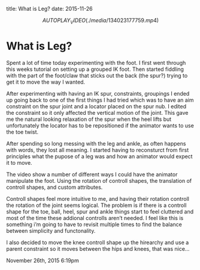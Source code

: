 title: What is Leg?
date: 2015-11-26

$$AUTOPLAY_VIDEO(./media/134023177759.mp4)$$

<div class="caption"><h1>What is Leg?</h1>

<p>Spent a lot of time today experimenting with the foot.
I first went through this weeks tutorial on setting up a grouped IK foot. Then started fiddling with the part of the foot/claw that sticks out the back (the spur?) trying to get it to move the way I wanted.</p>

<p>After experimenting with having an IK spur, constraints, groupings I ended up going back to one of the first things I had tried which was to have an aim constraint on the spur joint and a locator placed on the spur nub. I edited the constraint so it only affected the vertical motion of the joint. This gave me the natural looking relaxation of the spur when the heel lifts but unfortunately the locator has to be repositioned if the animator wants to use the toe twist.</p>

<p>After spending so long messing with the leg and ankle, as often happens with words, they lost all meaning. I started having to reconsturct from first principles what the pupose of a leg was and how an animator would expect it to move.</p>

<p>The video show a number of different ways I could have the animator manipulate the foot. Using the rotation of controll shapes, the translation of controll shapes, and custom attributes.</p>

<p>Controll shapes feel more intuitive to me, and having their rotation controll the rotation of the joint seems logical. The problem is if there is a controll shape for the toe, ball, heel, spur and ankle things start to feel cluttered and most of the time these addional controlls aren&rsquo;t needed. I feel like this is something i&rsquo;m going to have to revisit multiple times to find the balance between simplicity and functonality.</p>

<p>I also decided to move the knee controll shape up the hirearchy and use a parent constraint so it moves between the hips and knees, that was nice…</p> </div>

<div id="footer">
<span id="timestamp"> November 26th, 2015 6:19pm </span>
</div>
